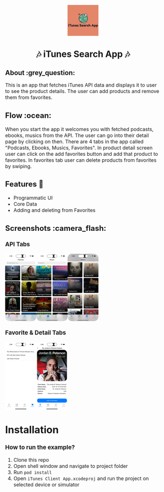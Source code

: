 <p align="center"> 
  <img src="./images/Logo.png" alt="Logo" width="100px" height="100px">
</p>
<h1 align="center"> 🎶 iTunes Search App 🎶 </h1>

<h2>
  About :grey_question:
</h2>
<p><font size="3">
  This is an app that fetches iTunes API data and displays it to user to see the product details. The user can add products and remove them from favorites.
</p>
<h2>
  Flow :ocean:
</h2>
<p><font size="3">
  When you start the app it welcomes you with fetched podcasts, ebooks, musics from the API. The user can go into their detail page by clicking on then. There are 4 tabs in the app called "Podcasts, Ebooks, Musics, Favorites". In product detail screen user can click on the add favorites button and add that product to favorites. In favorites tab user can delete products from favorites by swiping.
</p>
<h2>Features 📱</h2>
<ul>
  <li>Programmatic UI</li>
  <li>Core Data</li>
  <li>Adding and deleting from Favorites</li>
</ul>
<h2>
  Screenshots :camera_flash:
</h2>
<h3>API Tabs</h3>
<div style="display:flex;">
    <img src="./images/Podcasts.png" alt="Podcast" width="20%" height="20%">
    <img src="./images/Ebooks.png" alt="Podcast" width="20%" height="20%">
    <img src="./images/Musics.png" alt="Podcast" width="20%" height="20%">
</div>
<h3>Favorite & Detail Tabs</h3>
<div style="display:flex;">
    <img src="./images/Favorites.png" alt="Podcast" width="20%" height="20%">
    <img src="./images/Detail.png" alt="Podcast" width="20%" height="20%">
</div>
<h1> Installation </h1>

### How to run the example?

1. Clone this repo
1. Open shell window and navigate to project folder
1. Run `pod install`
1. Open `iTunes Client App.xcodeproj` and run the project on selected device or simulator



